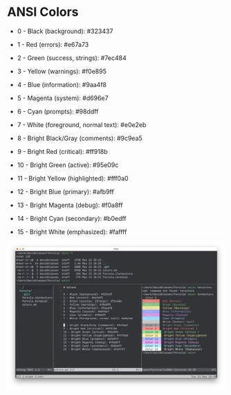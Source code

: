 # ANSI Colors

- 0 - Black (background): #323437
- 1 - Red (errors): #e67a73
- 2 - Green (success, strings): #7ec484
- 3 - Yellow (warnings): #f0e895
- 4 - Blue (information): #9aa4f8
- 5 - Magenta (system): #d696e7
- 6 - Cyan (prompts): #98ddff
- 7 - White (foreground, normal text): #e0e2eb

- 8 - Bright Black/Gray (comments): #9c9ea5
- 9 - Bright Red (critical): #ff918b
- 10 - Bright Green (active): #95e09c
- 11 - Bright Yellow (highlighted): #fff0a0
- 12 - Bright Blue (primary): #afb9ff
- 13 - Bright Magenta (debug): #f0a8ff
- 14 - Bright Cyan (secondary): #b0edff
- 15 - Bright White (emphasized): #faffff

![](screen.png)
